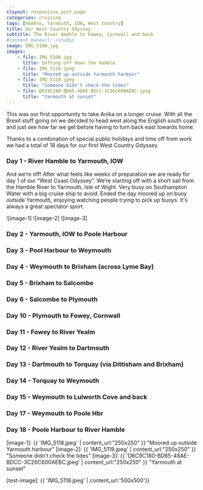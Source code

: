 ```yaml
---
xlayout: responsive_post_page
categories: cruising
tags: [Hamble, Yarmouth, IOW, West Country]
title: Our West Country Odyssey 
subtitle: The River Hamble to Fowey, Cornwall and back
#content_baseurl: /studio
image: IMG_5108.jpg
images:
    - file: IMG_5108.jpg
      title: Setting off down the Hamble
    - file: IMG_5118.jpeg
      title: "Moored up outside Yarmouth harbour"
    - file: IMG_5119.jpeg
      title: "Someone didn't check the tides"
    - file: D6C9C180-BD65-48AE-BDCC-3C26C600AEBC.jpeg
      title: "Yarmouth at sunset"
---
```

This was our first opportunity to take Anika on a longer cruise. With all the Brexit stuff going on we decided to head west along the English south coast and just see how far we get before having to turn back east towards home. 

Thanks to a combination of special public holidays and time off from work we had a total of 18 days for our first West Country Odyssey.

### Day 1 - River Hamble to Yarmouth, IOW
And we’re off! After what feels like weeks of preparation we are ready for day 1 of our “West Coast Odyssey”. 
We’re starting off with a short sail from the Hamble River to Yarmouth, Isle of Wight. Very busy on Southampton Water with a big cruise ship to avoid. Ended the day moored up on buoy outside Yarmouth, enjoying watching people trying to pick up buoys. It's always a great spectator sport.

![image-1] ![image-2] ![image-3]

### Day 2 - Yarmouth, IOW to Poole Harbour

### Day 3 - Pool Harbour to Weymouth
### Day 4 - Weymouth to Brixham (across Lyme Bay)
### Day 5 - Brixham to Salcombe
### Day 6 - Salcombe to Plymouth
### Day 10 - Plymouth to Fowey, Cornwall
### Day 11 - Fowey to River Yealm
### Day 12 - River Yealm to Dartmouth
### Day 13 - Dartmouth to Torquay (via Dittisham and Brixham)
### Day 14 - Torquay to Weymouth
### Day 15 - Weymouth to Lulworth Cove and back
### Day 17 - Weymouth to Poole Hbr
### Day 18 - Poole Harbour to River Hamble


[image-1]: {{ 'IMG_5118.jpeg' | content_url:"250x250" }} "Moored up outside Yarmouth harbour"
[image-2]: {{ 'IMG_5119.jpeg' | content_url:"250x250" }} "Someone didn't check the tides"
[image-3]: {{ 'D6C9C180-BD65-48AE-BDCC-3C26C600AEBC.jpeg' | content_url:"250x250" }} "Yarmouth at sunset"

[test-image]: {{ 'IMG_5118.jpeg' | content_url:'500x500'}}
